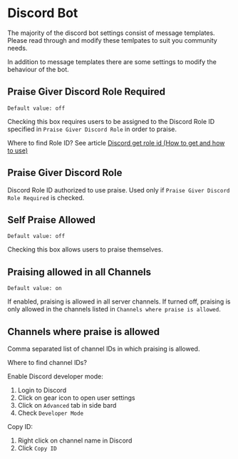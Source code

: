 # Discord Bot

The majority of the discord bot settings consist of message templates. Please read through and modify these temlpates to suit you community needs.

In addition to message templates there are some settings to modify the behaviour of the bot.

## Praise Giver Discord Role Required

`Default value: off`

Checking this box requires users to be assigned to the Discord Role ID specified in `Praise Giver Discord Role` in order to praise.

Where to find Role ID? See article [Discord get role id (How to get and how to use)](https://ozonprice.com/blog/discord-get-role-id/)

## Praise Giver Discord Role

Discord Role ID authorized to use praise. Used only if `Praise Giver Discord Role Required` is checked.

## Self Praise Allowed

`Default value: off`

Checking this box allows users to praise themselves.

## Praising allowed in all Channels

`Default value: on`

If enabled, praising is allowed in all server channels. If turned off, praising is only allowed in the channels listed in `Channels where praise is allowed`.

## Channels where praise is allowed

Comma separated list of channel IDs in which praising is allowed.

Where to find channel IDs?

Enable Discord developer mode:

1. Login to Discord
2. Click on gear icon to open user settings
3. Click on `Advanced` tab in side bard
4. Check `Developer Mode`

Copy ID:

1. Right click on channel name in Discord
2. Click `Copy ID`

